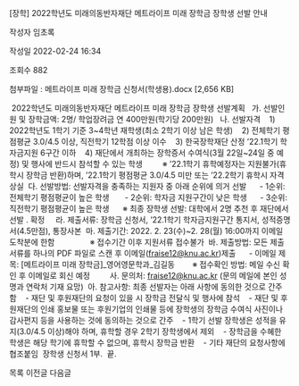 [장학] 2022학년도 미래의동반자재단 메트라이프 미래 장학금 장학생 선발 안내



작성자
임초록


작성일
2022-02-24 16:34


조회수
882


첨부파일 : 메트라이프 미래 장학금 신청서(학생용).docx [2,656 KB]


﻿ 2022학년도 미래의동반자재단 메트라이프 미래 장학금 장학생 선발계획   가. 선발인원 및 장학금액: 2명/ 학업장려금 연 400만원(학기당 200만원)   나. 선발자격    1) 2022학년도 1학기 기준 3~4학년 재학생(최소 2학기 이상 남은 학생)    2) 전체학기 평점평균 3.0/4.5 이상, 직전학기 12학점 이상 이수    3) 한국장학재단 산정 ’22.1학기 학자금지원 6구간 이하    4) 재단에서 개최하는 장학증서 수여식(3월 22일~24일 중 예정) 및 행사에 반드시 참석할 수 있는 학생         ※ ’22.1학기 휴학예정자는 지원불가(휴학시 장학금 반환)하며, ’22.1학기 평점평균 3.0/4.5 미만 또는 ’22.2학기 휴학시 자격상실  다. 선발방법: 선발자격을 충족하는 지원자 중 아래 순위에 의거 선발      - 1순위: 전체학기 평점평균이 높은 학생       - 2순위: 학자금 지원구간이 낮은 학생      - 3순위: 직전학기 평점평균이 높은 학생      ※ 최종 장학생 선발: 대학에서 2명 추천 후 재단에서 선발 ․ 확정     라. 제출서류: 장학금 신청서, ’22.1학기 학자금지원구간 통지서, 성적증명서(4.5만점), 통장사본  마. 제출기간: 2022. 2. 23(수)~2. 28(월) 16:00까지 이메일 도착분에 한함                ※ 접수기간 이후 지원서류 접수불가  바. 제출방법: 모든 제출 서류를 하나의 PDF 파일로 스캔 후 이메일(fraise12@knu.ac.kr)제출      - 이메일 제목: [메트라이프 미래 장학금]\_영어영문학과\_김길동        ※ 접수확인 방법: 메일 수신 확인 후 이메일로 회신 예정         사. 문의처: fraise12@knu.ac.kr (문의 메일에 본인 성명과 연락처 기재 요망)  아. 참고사항: 최종 선발자는 아래 사항에 동의한 것으로 간주함    - 재단 및 후원재단의 요청이 있을 시 장학금 전달식 및 행사에 참석    - 재단 및 후원재단의 인쇄 홍보물 또는 후원기업의 인쇄물 등에 장학생의 장학금 수여식 사진이나 감사편지 등을 사용하는 것에 동의하는 것으로 간주    - 1학기 선발 장학생은 성적을 유지(3.0/4.5 이상)해야 하며, 휴학할 경우 2학기 장학생에서 제외    - 장학금을 수혜한 학생은 해당 학기에 휴학할 수 없으며, 휴학시 장학금 반환    - 기타 재단의 요청사항에 협조붙임  장학생 신청서 1부.  끝.





목록
이전글
다음글




